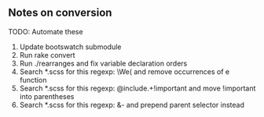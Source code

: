## Notes on conversion

TODO: Automate these

1. Update bootswatch submodule
2. Run rake convert
3. Run ./rearranges and fix variable declaration orders
4. Search *.scss for this regexp: \We\( and remove occurrences of e function
5. Search *.scss for this regexp: @include.+!important and move !important into parentheses
6. Search *.scss for this regexp: &- and prepend parent selector instead
